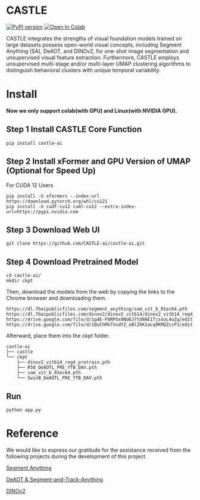 # CASTLE


[![PyPI version](https://badge.fury.io/py/castle-ai.svg)](https://badge.fury.io/py/castle-ai)
[![Open In Colab](https://colab.research.google.com/assets/colab-badge.svg)](https://colab.research.google.com/github/CASTLE-ai/castle-ai/blob/main/notebooks/colab.ipynb)

CASTLE integrates the strengths of visual foundation models trained on large datasets possess open-world visual concepts, including Segment Anything (SA), DeAOT, and DINOv2, for one-shot image segmentation and unsupervised visual feature extraction. Furthermore, CASTLE employs unsupervised multi-stage and/or multi-layer UMAP clustering algorithms to distinguish behavioral clusters with unique temporal variability. 

# Install

**Now we only support colab(with GPU) and Linux(with NVIDIA GPU).**

## Step 1 Install CASTLE Core Function
```
pip install castle-ai
```



## Step 2 Install xFormer and GPU Version of UMAP (Optional for Speed Up)

For CUDA 12 Users
```
pip install -U xformers --index-url https://download.pytorch.org/whl/cu121
pip install -U cudf-cu12 cuml-cu12 --extra-index-url=https://pypi.nvidia.com 
```

## Step 3 Download Web UI
```
git clone https://github.com/CASTLE-ai/castle-ai.git
```

## Step 4 Download Pretrained Model

```
cd castle-ai/
mkdir ckpt
```

Then, download the models from the web by copying the links to the Chrome browser and downloading them.
```
https://dl.fbaipublicfiles.com/segment_anything/sam_vit_b_01ec64.pth
https://dl.fbaipublicfiles.com/dinov2/dinov2_vitb14/dinov2_vitb14_reg4_pretrain.pth
https://drive.google.com/file/d/1g4E-F0RPOx9Nd6J7tU9AE1TjsouL4oZq/edit
https://drive.google.com/file/d/1QoChMkTVxdYZ_eBlZhK2acq9KMQZccPJ/edit
```

Afterward, place them into the ckpt folder.

```
castle-ai
├── castle
└── ckpt
    ├── dinov2_vitb14_reg4_pretrain.pth
    ├── R50_DeAOTL_PRE_YTB_DAV.pth
    ├── sam_vit_b_01ec64.pth
    └── SwinB_DeAOTL_PRE_YTB_DAV.pth

```



## Run
```
python app.py
```


# Reference

We would like to express our gratitude for the assistance received from the following projects during the development of this project.

[Segment Anything](https://github.com/facebookresearch/segment-anything.git)

[DeAOT & Segment-and-Track-Anything](https://github.com/z-x-yang/Segment-and-Track-Anything.git)

[DINOv2](https://github.com/facebookresearch/dinov2.git)